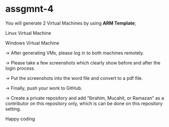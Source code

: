 # assgmnt-4

You will generate 2 Virtual Machines by using **ARM Template**;


	
Linux Virtual Machine
	
Windows Virtual Machine


-> After generating VMs, please log in to both machines remotely.

-> Please take a few screenshots which clearly show before and after the login process.

-> Put the screenshots into the word file and convert to a pdf file.

-> Finally, push your work to GitHub.

-> Create a private repository and add “Ibrahim, Mucahit, or Ramazan” as a contributor on this repository only, which is can be done on this repository setting.

Happy coding

